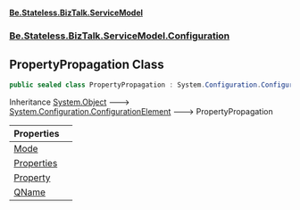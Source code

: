 #### [Be.Stateless.BizTalk.ServiceModel](README.md 'README')
### [Be.Stateless.BizTalk.ServiceModel.Configuration](Be.Stateless.BizTalk.ServiceModel.Configuration.md 'Be.Stateless.BizTalk.ServiceModel.Configuration')

## PropertyPropagation Class

```csharp
public sealed class PropertyPropagation : System.Configuration.ConfigurationElement
```

Inheritance [System.Object](https://docs.microsoft.com/en-us/dotnet/api/System.Object 'System.Object') &#129106; [System.Configuration.ConfigurationElement](https://docs.microsoft.com/en-us/dotnet/api/System.Configuration.ConfigurationElement 'System.Configuration.ConfigurationElement') &#129106; PropertyPropagation

| Properties | |
| :--- | :--- |
| [Mode](PropertyPropagation.Mode.md 'Be.Stateless.BizTalk.ServiceModel.Configuration.PropertyPropagation.Mode') | |
| [Properties](PropertyPropagation.Properties.md 'Be.Stateless.BizTalk.ServiceModel.Configuration.PropertyPropagation.Properties') | |
| [Property](PropertyPropagation.Property.md 'Be.Stateless.BizTalk.ServiceModel.Configuration.PropertyPropagation.Property') | |
| [QName](PropertyPropagation.QName.md 'Be.Stateless.BizTalk.ServiceModel.Configuration.PropertyPropagation.QName') | |
